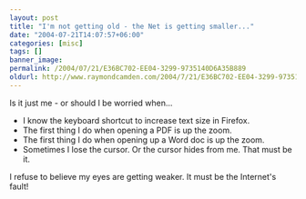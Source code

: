 ```yaml
---
layout: post
title: "I'm not getting old - the Net is getting smaller..."
date: "2004-07-21T14:07:57+06:00"
categories: [misc]
tags: []
banner_image: 
permalink: /2004/07/21/E36BC702-EE04-3299-9735140D6A35B889
oldurl: http://www.raymondcamden.com/2004/7/21/E36BC702-EE04-3299-9735140D6A35B889
---
```


Is it just me - or should I be worried when...
<ul>
<li>I know the keyboard shortcut to increase text size in Firefox.
<li>The first thing I do when opening a PDF is up the zoom.
<li>The first thing I do when opening up a Word doc is up the zoom.
<li>Sometimes I lose the cursor. Or the cursor hides from me. That must be it.
</ul>
I refuse to believe my eyes are getting weaker. It must be the Internet's fault!